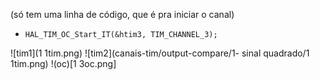 (só tem uma linha de código, que é pra iniciar o canal)
- `HAL_TIM_OC_Start_IT(&htim3, TIM_CHANNEL_3);`

![tim1](1 1tim.png)
![tim2](canais-tim/output-compare/1- sinal quadrado/1 1tim.png)
!(oc)[1 3oc.png]
